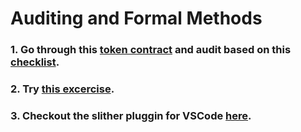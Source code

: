 # Auditing and Formal Methods

### 1. Go through this [token contract](https://gist.github.com/extropyCoder/933b1815629baa873c4d7369e1fc9c76) and audit based on this [checklist](https://gist.github.com/shayanb/cd495e23c7cf1a8b269f8ce7fd198538).

### 2. Try [this excercise](https://github.com/ConsenSys/scribble-exercise-1).

### 3. Checkout the slither pluggin for VSCode [here](https://marketplace.visualstudio.com/items?itemName=trailofbits.slither-vscode).